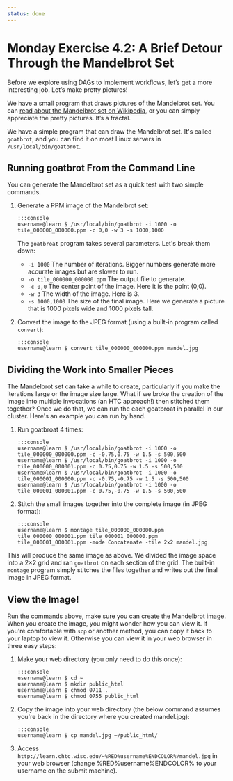 ```yaml
---
status: done
---
```


<style type="text/css"> pre em { font-style: normal; background-color: yellow; } pre strong { font-style: normal; font-weight: bold; color: \#008; } </style>

Monday Exercise 4.2: A Brief Detour Through the Mandelbrot Set
==============================================================

Before we explore using DAGs to implement workflows, let’s get a more interesting job. Let’s make pretty pictures!

We have a small program that draws pictures of the Mandelbrot set. You can [read about the Mandelbrot set on Wikipedia](https://en.wikipedia.org/wiki/Mandelbrot_set), or you can simply appreciate the pretty pictures. It’s a fractal.

We have a simple program that can draw the Mandelbrot set. It's called `goatbrot`, and you can find it on most Linux servers in `/usr/local/bin/goatbrot`.

Running goatbrot From the Command Line
--------------------------------------

You can generate the Mandelbrot set as a quick test with two simple commands.

1.  Generate a PPM image of the Mandelbrot set:

        :::console
        username@learn $ /usr/local/bin/goatbrot -i 1000 -o tile_000000_000000.ppm -c 0,0 -w 3 -s 1000,1000

    The `goatbroat` program takes several parameters. Let's break them down:

    -   `-i 1000` The number of iterations. Bigger numbers generate more accurate images but are slower to run.
    -   `-o tile_000000_000000.ppm` The output file to generate.
    -   `-c 0,0` The center point of the image. Here it is the point (0,0).
    -   `-w 3` The width of the image. Here is 3.
    -   `-s 1000,1000` The size of the final image. Here we generate a picture that is 1000 pixels wide and 1000 pixels tall.

1.  Convert the image to the JPEG format (using a built-in program called `convert`):

        :::console
        username@learn $ convert tile_000000_000000.ppm mandel.jpg

Dividing the Work into Smaller Pieces
-------------------------------------

The Mandelbrot set can take a while to create, particularly if you make the iterations large or the image size large. What if we broke the creation of the image into multiple invocations (an HTC approach!) then stitched them together? Once we do that, we can run the each goatbroat in parallel in our cluster. Here's an example you can run by hand.

1.  Run goatbroat 4 times:

        :::console
        username@learn $ /usr/local/bin/goatbrot -i 1000 -o tile_000000_000000.ppm -c -0.75,0.75 -w 1.5 -s 500,500
        username@learn $ /usr/local/bin/goatbrot -i 1000 -o tile_000000_000001.ppm -c 0.75,0.75 -w 1.5 -s 500,500 
        username@learn $ /usr/local/bin/goatbrot -i 1000 -o tile_000001_000000.ppm -c -0.75,-0.75 -w 1.5 -s 500,500 
        username@learn $ /usr/local/bin/goatbrot -i 1000 -o tile_000001_000001.ppm -c 0.75,-0.75 -w 1.5 -s 500,500

1.  Stitch the small images together into the complete image (in JPEG format):

        :::console
        username@learn $ montage tile_000000_000000.ppm tile_000000_000001.ppm tile_000001_000000.ppm tile_000001_000001.ppm -mode Concatenate -tile 2x2 mandel.jpg

This will produce the same image as above. We divided the image space into a 2×2 grid and ran `goatbrot` on each section of the grid. The built-in `montage` program simply stitches the files together and writes out the final image in JPEG format.

View the Image!
---------------

Run the commands above, make sure you can create the Mandelbrot image. 
When you create the image, you might wonder how you can view it. 
If you're comfortable with `scp` or another method, you can copy it back to your laptop to view it. Otherwise you can view it in your web browser in three easy steps:

1.  Make your web directory (you only need to do this once):

        :::console
        username@learn $ cd ~
        username@learn $ mkdir public_html 
        username@learn $ chmod 0711 . 
        username@learn $ chmod 0755 public_html

1.  Copy the image into your web directory (the below command assumes you're back in the directory where you created mandel.jpg):

        :::console
        username@learn $ cp mandel.jpg ~/public_html/

1.  Access `http://learn.chtc.wisc.edu/~%RED%username%ENDCOLOR%/mandel.jpg` in your web browser (change %RED%username%ENDCOLOR% to your username on the submit machine).


